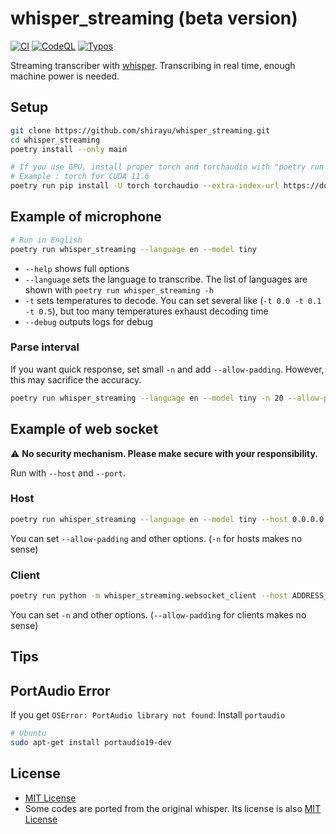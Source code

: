 
# whisper_streaming (beta version)

[![CI](https://github.com/shirayu/whisper_streaming/actions/workflows/ci.yml/badge.svg)](https://github.com/shirayu/whisper_streaming/actions/workflows/ci.yml)
[![CodeQL](https://github.com/shirayu/whisper_streaming/actions/workflows/codeql-analysis.yml/badge.svg)](https://github.com/shirayu/whisper_streaming/actions/workflows/codeql-analysis.yml)
[![Typos](https://github.com/shirayu/whisper_streaming/actions/workflows/typos.yml/badge.svg)](https://github.com/shirayu/whisper_streaming/actions/workflows/typos.yml)

Streaming transcriber with [whisper](https://github.com/openai/whisper).
Transcribing in real time, enough machine power is needed.

## Setup

```bash
git clone https://github.com/shirayu/whisper_streaming.git
cd whisper_streaming
poetry install --only main

# If you use GPU, install proper torch and torchaudio with "poetry run pip install -U"
# Example : torch for CUDA 11.6
poetry run pip install -U torch torchaudio --extra-index-url https://download.pytorch.org/whl/cu116
```

## Example of microphone

```bash
# Run in English
poetry run whisper_streaming --language en --model tiny
```

- ``--help`` shows full options
- ``--language`` sets the language to transcribe. The list of languages are shown with ``poetry run whisper_streaming -h``
- ``-t`` sets temperatures to decode. You can set several like (``-t 0.0 -t 0.1 -t 0.5``), but too many temperatures exhaust decoding time
- ``--debug`` outputs logs for debug

### Parse interval

If you want quick response, set small ``-n`` and add ``--allow-padding``.
However, this may sacrifice the accuracy.

```bash
poetry run whisper_streaming --language en --model tiny -n 20 --allow-padding
```

## Example of web socket

⚠  **No security mechanism. Please make secure with your responsibility.**

Run with ``--host`` and ``--port``.

### Host

```bash
poetry run whisper_streaming --language en --model tiny --host 0.0.0.0 --port 8000
```

You can set ``--allow-padding`` and other options.
(``-n`` for hosts makes no sense)

### Client

```bash
poetry run python -m whisper_streaming.websocket_client --host ADDRESS_OF_HOST --port 8000 -n 20
```

You can set ``-n`` and other options.
(``--allow-padding`` for clients makes no sense)

## Tips

## PortAudio Error

If you get ``OSError: PortAudio library not found``: Install ``portaudio``

```bash
# Ubuntu
sudo apt-get install portaudio19-dev
```

## License

- [MIT License](LICENSE)
- Some codes are ported from the original whisper. Its license is also [MIT License](LICENSE.whisper)
